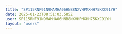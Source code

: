 ```yaml
---
title: "SP115RNF91N9MAMHA06HNB8NXVHPMXHH75KXC91YH"
date: 2025-01-23T08:51:03.585Z
user: SP115RNF91N9MAMHA06HNB8NXVHPMXHH75KXC91YH
layout: "users"
---
```

    